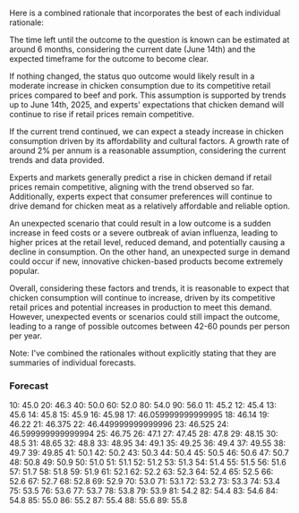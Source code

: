 Here is a combined rationale that incorporates the best of each individual rationale:

The time left until the outcome to the question is known can be estimated at around 6 months, considering the current date (June 14th) and the expected timeframe for the outcome to become clear.

If nothing changed, the status quo outcome would likely result in a moderate increase in chicken consumption due to its competitive retail prices compared to beef and pork. This assumption is supported by trends up to June 14th, 2025, and experts' expectations that chicken demand will continue to rise if retail prices remain competitive.

If the current trend continued, we can expect a steady increase in chicken consumption driven by its affordability and cultural factors. A growth rate of around 2% per annum is a reasonable assumption, considering the current trends and data provided.

Experts and markets generally predict a rise in chicken demand if retail prices remain competitive, aligning with the trend observed so far. Additionally, experts expect that consumer preferences will continue to drive demand for chicken meat as a relatively affordable and reliable option.

An unexpected scenario that could result in a low outcome is a sudden increase in feed costs or a severe outbreak of avian influenza, leading to higher prices at the retail level, reduced demand, and potentially causing a decline in consumption. On the other hand, an unexpected surge in demand could occur if new, innovative chicken-based products become extremely popular.

Overall, considering these factors and trends, it is reasonable to expect that chicken consumption will continue to increase, driven by its competitive retail prices and potential increases in production to meet this demand. However, unexpected events or scenarios could still impact the outcome, leading to a range of possible outcomes between 42-60 pounds per person per year.

Note: I've combined the rationales without explicitly stating that they are summaries of individual forecasts.

### Forecast

10: 45.0
20: 46.3
40: 50.0
60: 52.0
80: 54.0
90: 56.0
11: 45.2
12: 45.4
13: 45.6
14: 45.8
15: 45.9
16: 45.98
17: 46.059999999999995
18: 46.14
19: 46.22
21: 46.375
22: 46.449999999999996
23: 46.525
24: 46.599999999999994
25: 46.75
26: 47.1
27: 47.45
28: 47.8
29: 48.15
30: 48.5
31: 48.65
32: 48.8
33: 48.95
34: 49.1
35: 49.25
36: 49.4
37: 49.55
38: 49.7
39: 49.85
41: 50.1
42: 50.2
43: 50.3
44: 50.4
45: 50.5
46: 50.6
47: 50.7
48: 50.8
49: 50.9
50: 51.0
51: 51.1
52: 51.2
53: 51.3
54: 51.4
55: 51.5
56: 51.6
57: 51.7
58: 51.8
59: 51.9
61: 52.1
62: 52.2
63: 52.3
64: 52.4
65: 52.5
66: 52.6
67: 52.7
68: 52.8
69: 52.9
70: 53.0
71: 53.1
72: 53.2
73: 53.3
74: 53.4
75: 53.5
76: 53.6
77: 53.7
78: 53.8
79: 53.9
81: 54.2
82: 54.4
83: 54.6
84: 54.8
85: 55.0
86: 55.2
87: 55.4
88: 55.6
89: 55.8